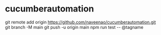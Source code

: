 # cucumberautomation
git remote add origin https://github.com/naveenao/cucumberautomation.git
git branch -M main
git push -u origin main
npm run test -- @tagname